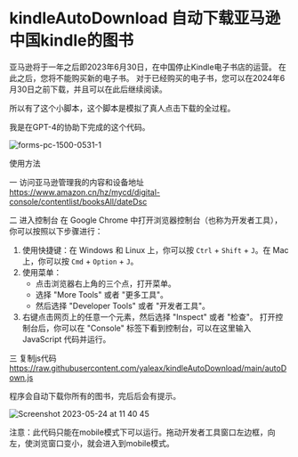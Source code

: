 # kindleAutoDownload 自动下载亚马逊中国kindle的图书




亚马逊将于一年之后即2023年6月30日，在中国停止Kindle电子书店的运营。
在此之后，您将不能购买新的电子书。
对于已经购买的电子书，您可以在2024年6月30日之前下载，并且可以在此后继续阅读。

所以有了这个小脚本，这个脚本是模拟了真人点击下载的全过程。

我是在GPT-4的协助下完成的这个代码。

![forms-pc-1500-0531-1](https://github.com/yaleax/kindleAutoDownload/assets/5234415/d6f30003-f93f-4e6d-9fc0-8dd617700d2d)


使用方法

一 访问亚马逊管理我的内容和设备地址
https://www.amazon.cn/hz/mycd/digital-console/contentlist/booksAll/dateDsc

二 进入控制台
在 Google Chrome 中打开浏览器控制台（也称为开发者工具），你可以按照以下步骤进行：
1. 使用快捷键：在 Windows 和 Linux 上，你可以按 `Ctrl` + `Shift` + `J`。在 Mac 上，你可以按 `Cmd` + `Option` + `J`。
2. 使用菜单：
   - 点击浏览器右上角的三个点，打开菜单。
   - 选择 "More Tools" 或者 "更多工具"。
   - 然后选择 "Developer Tools" 或者 "开发者工具"。
3. 右键点击网页上的任意一个元素，然后选择 "Inspect" 或者 "检查"。
打开控制台后，你可以在 "Console" 标签下看到控制台，可以在这里输入 JavaScript 代码并运行。

三 复制js代码
https://raw.githubusercontent.com/yaleax/kindleAutoDownload/main/autoDown.js

程序会自动下载你所有的图书，完后后会有提示。

![Screenshot 2023-05-24 at 11 40 45](https://github.com/yaleax/kindleAutoDownload/assets/5234415/cd697a74-368b-4f40-9e96-dba2a94d686d)


注意：此代码只能在mobile模式下可以运行。拖动开发者工具窗口左边框，向左，使浏览窗口变小，就会进入到mobile模式。
